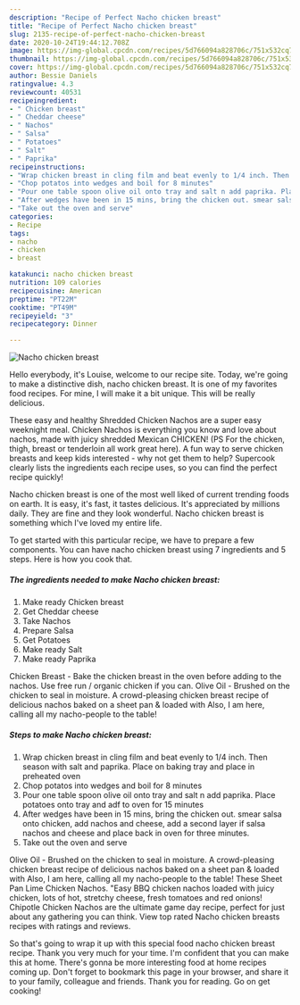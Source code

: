 ```yaml
---
description: "Recipe of Perfect Nacho chicken breast"
title: "Recipe of Perfect Nacho chicken breast"
slug: 2135-recipe-of-perfect-nacho-chicken-breast
date: 2020-10-24T19:44:12.708Z
image: https://img-global.cpcdn.com/recipes/5d766094a828706c/751x532cq70/nacho-chicken-breast-recipe-main-photo.jpg
thumbnail: https://img-global.cpcdn.com/recipes/5d766094a828706c/751x532cq70/nacho-chicken-breast-recipe-main-photo.jpg
cover: https://img-global.cpcdn.com/recipes/5d766094a828706c/751x532cq70/nacho-chicken-breast-recipe-main-photo.jpg
author: Bessie Daniels
ratingvalue: 4.3
reviewcount: 40531
recipeingredient:
- " Chicken breast"
- " Cheddar cheese"
- " Nachos"
- " Salsa"
- " Potatoes"
- " Salt"
- " Paprika"
recipeinstructions:
- "Wrap chicken breast in cling film and beat evenly to 1/4 inch. Then season with salt and paprika. Place on baking tray and place in preheated oven"
- "Chop potatos into wedges and boil for 8 minutes"
- "Pour one table spoon olive oil onto tray and salt n add paprika. Place potatoes onto tray and adf to oven for 15 minutes"
- "After wedges have been in 15 mins, bring the chicken out. smear salsa onto chicken, add nachos and cheese, add a second layer if salsa nachos and cheese and place back in oven for three minutes."
- "Take out the oven and serve"
categories:
- Recipe
tags:
- nacho
- chicken
- breast

katakunci: nacho chicken breast 
nutrition: 109 calories
recipecuisine: American
preptime: "PT22M"
cooktime: "PT49M"
recipeyield: "3"
recipecategory: Dinner

---
```



![Nacho chicken breast](https://img-global.cpcdn.com/recipes/5d766094a828706c/751x532cq70/nacho-chicken-breast-recipe-main-photo.jpg)

Hello everybody, it's Louise, welcome to our recipe site. Today, we're going to make a distinctive dish, nacho chicken breast. It is one of my favorites food recipes. For mine, I will make it a bit unique. This will be really delicious.

These easy and healthy Shredded Chicken Nachos are a super easy weeknight meal. Chicken Nachos is everything you know and love about nachos, made with juicy shredded Mexican CHICKEN! (PS For the chicken, thigh, breast or tenderloin all work great here). A fun way to serve chicken breasts and keep kids interested - why not get them to help? Supercook clearly lists the ingredients each recipe uses, so you can find the perfect recipe quickly!

Nacho chicken breast is one of the most well liked of current trending foods on earth. It is easy, it's fast, it tastes delicious. It's appreciated by millions daily. They are fine and they look wonderful. Nacho chicken breast is something which I've loved my entire life.


To get started with this particular recipe, we have to prepare a few components. You can have nacho chicken breast using 7 ingredients and 5 steps. Here is how you cook that.

<!--inarticleads1-->

##### The ingredients needed to make Nacho chicken breast:

1. Make ready  Chicken breast
1. Get  Cheddar cheese
1. Take  Nachos
1. Prepare  Salsa
1. Get  Potatoes
1. Make ready  Salt
1. Make ready  Paprika


Chicken Breast - Bake the chicken breast in the oven before adding to the nachos. Use free run / organic chicken if you can. Olive Oil - Brushed on the chicken to seal in moisture. A crowd-pleasing chicken breast recipe of delicious nachos baked on a sheet pan &amp; loaded with Also, I am here, calling all my nacho-people to the table! 

<!--inarticleads2-->

##### Steps to make Nacho chicken breast:

1. Wrap chicken breast in cling film and beat evenly to 1/4 inch. Then season with salt and paprika. Place on baking tray and place in preheated oven
1. Chop potatos into wedges and boil for 8 minutes
1. Pour one table spoon olive oil onto tray and salt n add paprika. Place potatoes onto tray and adf to oven for 15 minutes
1. After wedges have been in 15 mins, bring the chicken out. smear salsa onto chicken, add nachos and cheese, add a second layer if salsa nachos and cheese and place back in oven for three minutes.
1. Take out the oven and serve


Olive Oil - Brushed on the chicken to seal in moisture. A crowd-pleasing chicken breast recipe of delicious nachos baked on a sheet pan &amp; loaded with Also, I am here, calling all my nacho-people to the table! These Sheet Pan Lime Chicken Nachos. &#34;Easy BBQ chicken nachos loaded with juicy chicken, lots of hot, stretchy cheese, fresh tomatoes and red onions! Chipotle Chicken Nachos are the ultimate game day recipe, perfect for just about any gathering you can think. View top rated Nacho chicken breasts recipes with ratings and reviews. 

So that's going to wrap it up with this special food nacho chicken breast recipe. Thank you very much for your time. I'm confident that you can make this at home. There's gonna be more interesting food at home recipes coming up. Don't forget to bookmark this page in your browser, and share it to your family, colleague and friends. Thank you for reading. Go on get cooking!
